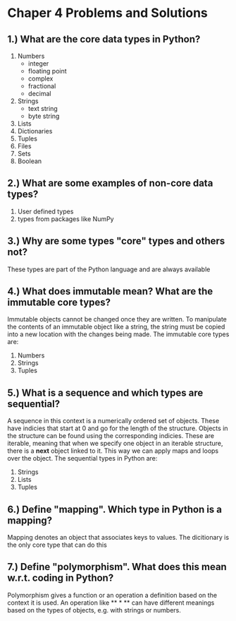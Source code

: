 # Chaper 4 Problems and Solutions
## 1.)  What are the core data types in Python?
1. Numbers
    * integer
    * floating point
    * complex
    * fractional
    * decimal
2. Strings
    * text string
    * byte string
3. Lists
4. Dictionaries
5. Tuples
6. Files
7. Sets
8. Boolean

## 2.)  What are some examples of non-core data types?
1. User defined types
2. types from packages like NumPy
## 3.)  Why are some types "core" types and others not?
These types are part of the Python language and are always available
## 4.)  What does immutable mean?  What are the immutable core types?
Immutable objects cannot be changed once they are written.  To manipulate the contents of an immutable object like a string, the string must be copied into a new location with the changes being made.  The immutable core types are:
 1. Numbers
 2. Strings
 3. Tuples
## 5.)  What is a sequence and which types are sequential?
A sequence in this context is a numerically ordered set of objects.  These have indicies that start at 0 and go for the length of the structure. Objects in the structure can be found using the corresponding indicies.  These are iterable, meaning that when we specify one object in an iterable structure, there is a **next** object linked to it.  This way we can apply maps and loops over the object.  The sequential types in Python are:
1. Strings
2. Lists
3. Tuples
## 6.)  Define "mapping".  Which type in Python is a mapping?
Mapping denotes an object that associates keys to values.  The dicitionary is the only core type that can do this
## 7.)  Define "polymorphism".  What does this mean w.r.t. coding in Python?
Polymorphism gives a function or an operation a definition based on the context it is used. 
An operation like ** * ** can have different meanings based on the types of objects, e.g. with strings or numbers.
